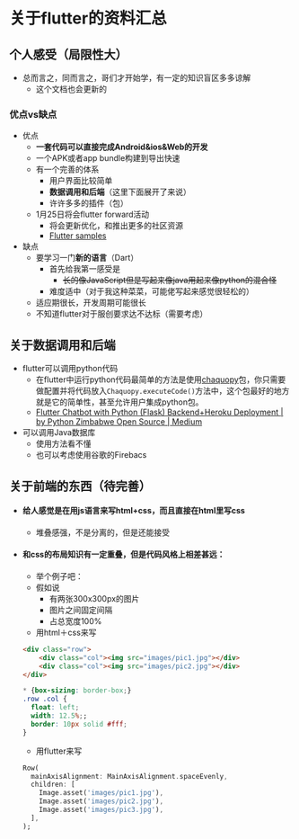 # 关于flutter的资料汇总

## 个人感受（局限性大）

- 总而言之，同而言之，哥们才开始学，有一定的知识盲区多多谅解
  - 这个文档也会更新的

### 优点vs缺点

- 优点
  - **一套代码可以直接完成Android&ios&Web的开发**
  - 一个APK或者app bundle构建到导出快速
  - 有一个完善的体系
    - 用户界面比较简单
    - **数据调用和后端**（这里下面展开了来说）
    - 许许多多的插件（包）
  - 1月25日将会flutter forward活动
    - 将会更新优化，和推出更多的社区资源
    - [Flutter samples](https://flutter.github.io/samples/#)
- 缺点
  - 要学习一门**新的语言**（Dart）
    - 首先给我第一感受是
      - ~~长的像JavaScript但是写起来像java用起来像python的混合怪~~
    - 难度适中（对于我这种菜菜，可能佬写起来感觉很轻松的）
  - 适应期很长，开发周期可能很长
  - 不知道flutter对于服创要求达不达标（需要考虑）



## 关于数据调用和后端

- flutter可以调用python代码
  - 在flutter中运行python代码最简单的方法是使用[chaquopy](https://pub.dev/packages/chaquopy)包，你只需要做配置并将代码放入`Chaquopy.executeCode()`方法中，这个包最好的地方就是它的简单性，甚至允许用户集成python包。
  - [Flutter Chatbot with Python (Flask) Backend+Heroku Deployment | by Python Zimbabwe Open Source | Medium](https://medium.com/@pyzimos/flutter-chatbot-with-python-flask-backend-heroku-deployment-706baafbb8f1)
- 可以调用Java数据库
  - 使用方法看不懂
  - 也可以考虑使用谷歌的Firebacs

## 关于前端的东西（待完善）

- #### 给人感觉是在用js语言来写html+css，而且直接在html里写css

  - 堆叠感强，不是分离的，但是还能接受



- #### 和css的布局知识有一定重叠，但是代码风格上相差甚远：

  - 举个例子吧：
  - 假如说
    - 有两张300x300px的图片
    - 图片之间固定间隔
    - 占总宽度100%
  - 用html＋css来写

  ~~~html
  <div class="row">
      <div class="col"><img src="images/pic1.jpg"></div>
      <div class="col"><img src="images/pic2.jpg"></div>
  </div>
  
  ~~~

  ~~~css
  * {box-sizing: border-box;}
  .row .col {
    float: left;
    width: 12.5%;;
    border: 10px solid #fff;
  }
  ~~~

  - 用flutter来写

  ~~~dart
  Row(
    mainAxisAlignment: MainAxisAlignment.spaceEvenly,
    children: [
      Image.asset('images/pic1.jpg'),
      Image.asset('images/pic2.jpg'),
      Image.asset('images/pic3.jpg'),
    ],
  );
  ~~~



### 